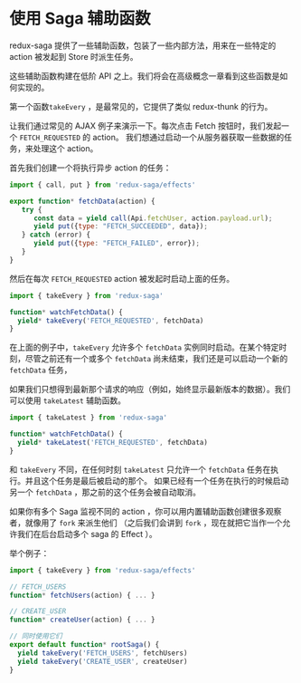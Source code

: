 # 使用 Saga 辅助函数

redux-saga 提供了一些辅助函数，包装了一些内部方法，用来在一些特定的 action 被发起到 Store 时派生任务。

这些辅助函数构建在低阶 API 之上。我们将会在高级概念一章看到这些函数是如何实现的。

第一个函数`takeEvery` ，是最常见的，它提供了类似 redux-thunk 的行为。

让我们通过常见的 AJAX 例子来演示一下。每次点击 Fetch 按钮时，我们发起一个 `FETCH_REQUESTED` 的 action。
我们想通过启动一个从服务器获取一些数据的任务，来处理这个 action。

首先我们创建一个将执行异步 action 的任务：

```javascript
import { call, put } from 'redux-saga/effects'

export function* fetchData(action) {
   try {
      const data = yield call(Api.fetchUser, action.payload.url);
      yield put({type: "FETCH_SUCCEEDED", data});
   } catch (error) {
      yield put({type: "FETCH_FAILED", error});
   }
}
```

然后在每次 `FETCH_REQUESTED` action 被发起时启动上面的任务。

```javascript
import { takeEvery } from 'redux-saga'

function* watchFetchData() {
  yield* takeEvery('FETCH_REQUESTED', fetchData)
}
```

在上面的例子中，`takeEvery` 允许多个 `fetchData` 实例同时启动。在某个特定时刻，尽管之前还有一个或多个 `fetchData`
尚未结束，我们还是可以启动一个新的 `fetchData` 任务，


如果我们只想得到最新那个请求的响应（例如，始终显示最新版本的数据）。我们可以使用 `takeLatest` 辅助函数。


```javascript
import { takeLatest } from 'redux-saga'

function* watchFetchData() {
  yield* takeLatest('FETCH_REQUESTED', fetchData)
}
```

和 `takeEvery` 不同，在任何时刻 `takeLatest` 只允许一个 `fetchData` 任务在执行。并且这个任务是最后被启动的那个。
如果已经有一个任务在执行的时候启动另一个 `fetchData` ，那之前的这个任务会被自动取消。

如果你有多个 Saga 监视不同的 action ，你可以用内置辅助函数创建很多观察者，就像用了 `fork` 来派生他们
（之后我们会讲到 `fork` ，现在就把它当作一个允许我们在后台启动多个 saga 的 Effect ）。

举个例子：


```javascript
import { takeEvery } from 'redux-saga/effects'

// FETCH_USERS
function* fetchUsers(action) { ... }

// CREATE_USER
function* createUser(action) { ... }

// 同时使用它们
export default function* rootSaga() {
  yield takeEvery('FETCH_USERS', fetchUsers)
  yield takeEvery('CREATE_USER', createUser)
}
```
